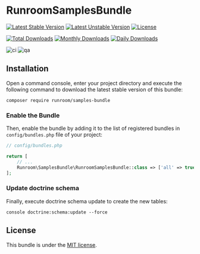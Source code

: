 RunroomSamplesBundle
====================

[![Latest Stable Version](https://poser.pugx.org/runroom/samples-bundle/v/stable)](https://packagist.org/packages/runroom/samples-bundle)
[![Latest Unstable Version](https://poser.pugx.org/runroom/samples-bundle/v/unstable)](https://packagist.org/packages/runroom/samples-bundle)
[![License](https://poser.pugx.org/runroom/samples-bundle/license)](https://packagist.org/packages/runroom/samples-bundle)

[![Total Downloads](https://poser.pugx.org/runroom/samples-bundle/downloads)](https://packagist.org/packages/runroom/samples-bundle)
[![Monthly Downloads](https://poser.pugx.org/runroom/samples-bundle/d/monthly)](https://packagist.org/packages/runroom/samples-bundle)
[![Daily Downloads](https://poser.pugx.org/runroom/samples-bundle/d/daily)](https://packagist.org/packages/runroom/samples-bundle)

![ci](https://github.com/Runroom/RunroomSamplesBundle/workflows/ci/badge.svg?branch=master)
![qa](https://github.com/Runroom/RunroomSamplesBundle/workflows/qa/badge.svg?branch=master)

## Installation

Open a command console, enter your project directory and execute the following command to download the latest stable version of this bundle:

```
composer require runroom/samples-bundle
```

### Enable the Bundle

Then, enable the bundle by adding it to the list of registered bundles in `config/bundles.php` file of your project:

```php
// config/bundles.php

return [
    // ...
    Runroom\SamplesBundle\RunroomSamplesBundle::class => ['all' => true],
];
```

### Update doctrine schema

Finally, execute doctrine schema update to create the new tables:

```
console doctrine:schema:update --force
```

## License

This bundle is under the [MIT license](LICENSE).
